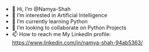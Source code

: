 - 👋 Hi, I’m @Namya-Shah
- 👀 I’m interested in Artificial Intelligence
- 🌱 I’m currently learning Python
- 💞️ I’m looking to collaborate on Python Projects
- 📫 How to reach me
My LinkedIn profile: https://www.linkedin.com/in/namya-shah-94ab5363/

<!---
Namya-Shah/Namya-Shah is a ✨ special ✨ repository because its `README.md` (this file) appears on your GitHub profile.
You can click the Preview link to take a look at your changes.
--->
